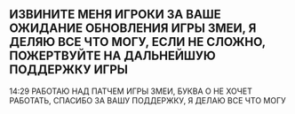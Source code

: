 ИЗВИНИТЕ МЕНЯ ИГРОКИ ЗА ВАШЕ ОЖИДАНИЕ ОБНОВЛЕНИЯ ИГРЫ ЗМЕИ, Я ДЕЛЯЮ ВСЕ ЧТО МОГУ, ЕСЛИ НЕ СЛОЖНО, ПОЖЕРТВУЙТЕ НА ДАЛЬНЕЙШУЮ ПОДДЕРЖКУ ИГРЫ
--------------------------------------------------------------------------------------------------------------------------------------------------------------------
 14:29 
РАБОТАЮ НАД ПАТЧЕМ ИГРЫ ЗМЕИ, БУКВА О НЕ ХОЧЕТ РАБОТАТЬ, СПАСИБО ЗА ВАШУ ПОДДЕРЖКУ, Я ДЕЛАЮ ВСЕ ЧТО МОГУ
